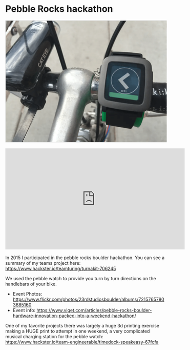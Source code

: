 # Pebble Rocks hackathon

![Pebble Bike map](/pebble_rocks_photo.png)

<iframe width="560" height="315" src="https://www.youtube.com/embed/Aniu7OHChm8" frameborder="0" allow="accelerometer; autoplay; encrypted-media; gyroscope; picture-in-picture" allowfullscreen></iframe>

In 2015 I participated in the pebble rocks boulder hackathon. You can see a summary of my teams project here:
https://www.hackster.io/teamturing/turnakit-706245

We used the pebble watch to provide you turn by turn directions on the handlebars of your bike.

- Event Photos: https://www.flickr.com/photos/23rdstudiosboulder/albums/72157657803685160
- Event info: https://www.viget.com/articles/pebble-rocks-boulder-hardware-innovation-packed-into-a-weekend-hackathon/

One of my favorite projects there was largely a huge 3d printing exercise making a HUGE print to attempt in one weekend, a very complicated musical charging station for the pebble watch:
https://www.hackster.io/team-engineerable/timedock-speakeasy-67fcfa